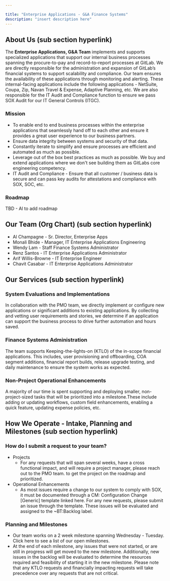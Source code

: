 ```yaml
---

title: "Enterprise Applications - G&A Finance Systems"
description: "insert description here"
---
```


## About Us (sub section hyperlink)

The **Enterprise Applications, G&A Team** implements and supports specialized applications that support our internal business processes spanning the procure-to-pay and record-to-report processes at GitLab. We are directly responsible for the administration and expansion of GitLab’s financial systems to support scalability and compliance.
Our team ensures the availability of these applications through monitoring and alerting. These internal-facing applications include the following applications - NetSuite, Coupa, Zip, Navan Travel & Expense, Adaptive Planning, etc. We are also responsible for the IT Audit and Compliance function to ensure we pass SOX Audit for our IT General Controls (ITGC).

### Mission

* To enable end to end business processes within the enterprise applications that seamlessly hand off to each other and ensure it provides a great user experience to our business partners.
* Ensure data integrity between systems and security of that data.
* Constantly iterate to simplify and ensure processes are efficient and automated as much as possible.
* Leverage out of the box best practices as much as possible. We buy and extend applications where we don't see building them as GitLabs core engineering competency.
* IT Audit and Compliance - Ensure that all customer / business data is secure and can pass key audits for attestations and compliance with SOX, SOC, etc.

### Roadmap

TBD - Al  to add roadmap

## Our Team (Org Chart) (sub section hyperlink)

* Al Champagne - Sr. Director, Enterprise Apps
* Monali Bhide - Manager, IT Enterprise Applications Engineering
* Wendy Lam - Staff Finance Systems Administrator
* Renz Santos - IT Enterprise Applications Administrator
* Arif Willis-Browne - IT Enterprise Engineer
* Chavit Casabar - IT Enterprise Applications Administrator

## Our Services (sub section hyperlink)

### System Evaluations and Implementations

In collaboration with the PMO team, we directly implement or configure new applications or significant additions to existing applications. By collecting and vetting user requirements and stories, we determine if an application can support the business process to drive further automation and hours saved.

### Finance Systems Administration

The team supports Keeping-the-lights-on (KTLO) of the in-scope financial applications. This includes, user provisioning and offboarding, COA segment additions, financial report builds, release upgrade testing, and daily maintenance to ensure the system works as expected.

### Non-Project Operational Enhancements

A majority of our time is spent supporting and deploying smaller, non-project-sized tasks that will be prioritized into a milestone.These include adding or updating workflows, custom field enhancements, enabling a quick feature, updating expense policies, etc.

## How We Operate - Intake, Planning and Milestones (sub section hyperlink)

### How do I submit a request to your team?

* Projects
  * For any requests that will span several weeks, have a cross functional impact, and will require a project manager, please reach out to the PMO team. to get the project on the roadmap and prioritized.
* Operational Enhancements
  * As most issues require a change to our system to comply with SOX, it must be documented through a CM: Configuration Change [Generic] template linked here. For any new requests, please submit an issue through the template. These issues will be evaluated and assigned to the ~BT:Backlog label.

### Planning and Milestones

* Our team works on a 2 week milestone spanning Wednesday - Tuesday. Click here to see a list of our open milestones.
* At the end of each milestone, any issues that were not started, or are still in progress will get moved to the new milestone. Additionally, new issues in the backlog will be evaluated to determine the resources required and feasibility of starting it in the new milestone. Please note that any KTLO requests and financially impacting requests will take precedence over any requests that are not critical.
